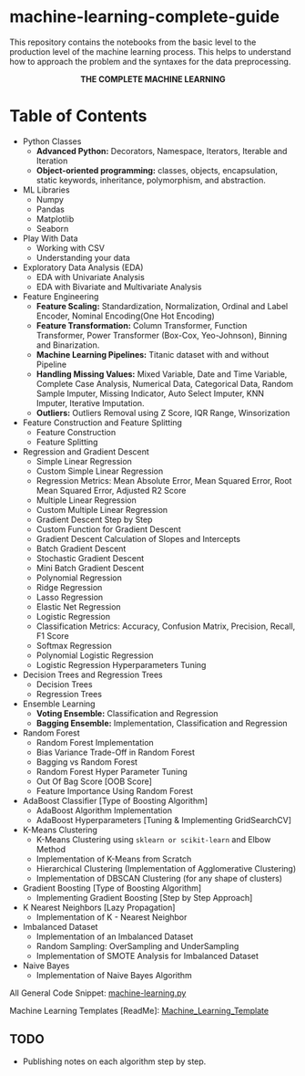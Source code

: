 # machine-learning-complete-guide
This repository contains the notebooks from the basic level to the production level of the machine learning process. This helps to understand how to approach the problem and the syntaxes for the data preprocessing.


<div align="center">
  <b>THE COMPLETE MACHINE LEARNING</b>
</div>


# Table of Contents
- Python Classes
  - **Advanced Python:** Decorators, Namespace, Iterators, Iterable and Iteration
  - **Object-oriented programming:** classes, objects, encapsulation, static keywords, inheritance, polymorphism, and abstraction.
- ML Libraries
  - Numpy
  - Pandas
  - Matplotlib
  - Seaborn
- Play With Data
  - Working with CSV
  - Understanding your data
- Exploratory Data Analysis (EDA)
  - EDA with Univariate Analysis
  - EDA with  Bivariate and Multivariate Analysis
- Feature Engineering
  - **Feature Scaling:** Standardization, Normalization, Ordinal and Label Encoder, Nominal Encoding(One Hot Encoding)
  - **Feature Transformation:** Column Transformer, Function Transformer, Power Transformer (Box-Cox, Yeo-Johnson), Binning and Binarization.
  - **Machine Learning Pipelines:** Titanic dataset with and without Pipeline
  - **Handling Missing Values:** Mixed Variable, Date and Time Variable, Complete Case Analysis, Numerical Data, Categorical Data, Random Sample Imputer, Missing Indicator, Auto Select Imputer, KNN Imputer, Iterative Imputation.
  - **Outliers:** Outliers Removal using Z Score, IQR Range, Winsorization
- Feature Construction and Feature Splitting
  - Feature Construction
  - Feature Splitting
- Regression and Gradient Descent
  - Simple Linear Regression
  - Custom Simple Linear Regression
  - Regression Metrics: Mean Absolute Error, Mean Squared Error, Root Mean Squared Error, Adjusted R2 Score
  - Multiple Linear Regression
  - Custom Multiple Linear Regression
  - Gradient Descent Step by Step
  - Custom Function for Gradient Descent
  - Gradient Descent Calculation of Slopes and Intercepts
  - Batch Gradient Descent
  - Stochastic Gradient Descent
  - Mini Batch Gradient Descent
  - Polynomial Regression
  - Ridge Regression
  - Lasso Regression
  - Elastic Net Regression
  - Logistic Regression
  - Classification Metrics: Accuracy, Confusion Matrix, Precision, Recall, F1 Score
  - Softmax Regression
  - Polynomial Logistic Regression
  - Logistic Regression Hyperparameters Tuning
- Decision Trees and Regression Trees
  - Decision Trees
  - Regression Trees
- Ensemble Learning
  - **Voting Ensemble:** Classification and Regression
  - **Bagging Ensemble:** Implementation, Classification and Regression
- Random Forest
  - Random Forest Implementation
  - Bias Variance Trade-Off in Random Forest
  - Bagging vs Random Forest
  - Random Forest Hyper Parameter Tuning
  - Out Of Bag Score [OOB Score]
  - Feature Importance Using Random Forest
- AdaBoost Classifier [Type of Boosting Algorithm]
  - AdaBoost Algorithm Implementation
  - AdaBoost Hyperparameters [Tuning & Implementing GridSearchCV]
- K-Means Clustering
  - K-Means Clustering using `sklearn or scikit-learn` and Elbow Method
  - Implementation of K-Means from Scratch
  - Hierarchical Clustering (Implementation of Agglomerative Clustering)
  - Implementation of DBSCAN Clustering (for any shape of clusters)
- Gradient Boosting [Type of Boosting Algorithm]
  - Implementing Gradient Boosting [Step by Step Approach]
- K Nearest Neighbors [Lazy Propagation]
  - Implementation of K - Nearest Neighbor
- Imbalanced Dataset
  - Implementation of an Imbalanced Dataset
  - Random Sampling: OverSampling and UnderSampling
  - Implementation of SMOTE Analysis for Imbalanced Dataset
- Naive Bayes
  - Implementation of Naive Bayes Algorithm

All General Code Snippet: [machine-learning.py](https://github.com/Vishal-sys-code/machine-learning-complete-guide/blob/main/machine-learning.py)

Machine Learning Templates [ReadMe]: [Machine_Learning_Template](https://github.com/Vishal-sys-code/machine-learning-complete-guide/tree/main/Machine%20Learning%20Templates)


## TODO
- Publishing notes on each algorithm step by step.
